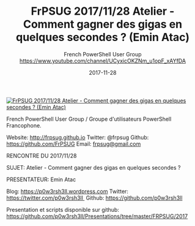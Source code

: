 ﻿---
title: FrPSUG 2017/11/28 Atelier - Comment gagner des gigas en quelques secondes ? (Emin Atac)
date: 2017-11-28
tags: France, French, UserGroup, French PowerShell User Group
author: French PowerShell User Group https://www.youtube.com/channel/UCyxicOKZNm_u1opF_xAYfDA
---

[![FrPSUG 2017/11/28 Atelier - Comment gagner des gigas en quelques secondes ? (Emin Atac)](https://i3.ytimg.com/vi/fZly3Cg73p8/hqdefault.jpg "FrPSUG 2017/11/28 Atelier - Comment gagner des gigas en quelques secondes ? (Emin Atac)")](https://www.youtube.com/watch?v=fZly3Cg73p8)

French PowerShell User Group / Groupe d'utilisateurs PowerShell Francophone.

Website: http://frpsug.github.io
Twitter: @frpsug
Github: https://github.com/FrPSUG
Email: frpsug@gmail.com


RENCONTRE DU 2017/11/28

SUJET: Atelier - Comment gagner des gigas en quelques secondes ?

PRESENTATEUR: Emin Atac

Blog: https://p0w3rsh3ll.wordpress.com 
Twitter: https://twitter.com/p0w3rsh3ll 
Github: https://github.com/p0w3rsh3ll



Presentation et scripts disponible sur github: https://github.com/p0w3rsh3ll/Presentations/tree/master/FRPSUG/2017
